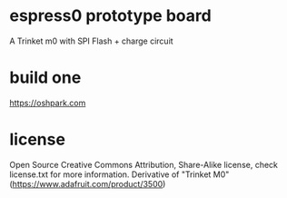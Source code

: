 # espress0 prototype board
A Trinket m0 with SPI Flash + charge circuit 

# build one
https://oshpark.com

# license
Open Source
Creative Commons Attribution, Share-Alike license, check license.txt for more information. Derivative of "Trinket M0" (https://www.adafruit.com/product/3500)
